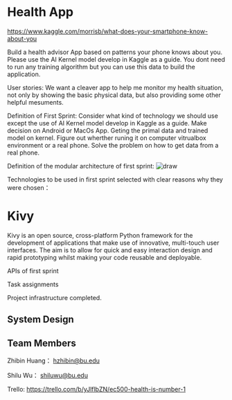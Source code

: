 # Health App



https://www.kaggle.com/morrisb/what-does-your-smartphone-know-about-you


Build a health advisor App based on patterns your phone knows about you.  Please use the AI Kernel model develop in Kaggle as a guide.  You dont need to run any training algorithm but you can use this data to build the application.



User stories: 
We want a cleaver app to help me monitor my health situation, not only by showing the basic physical data, but also providing some other helpful mesuments.


Definition of First Sprint: 
Consider what kind of technology we should use except the use of AI Kernel model develop in Kaggle as a guide. Make decision on Android or MacOs App. Geting the primal data and trained model on kernel. Figure out wherther runing it on computer vitrualbox environment or a real phone. Solve the problem on how to get data from a real phone.

Definition of the modular architecture of first sprint:
![draw](https://user-images.githubusercontent.com/43126280/54558538-64677500-4994-11e9-80a4-03c2d716ee34.jpeg)


Technologies to be used in first sprint selected with clear reasons why they were chosen：
# Kivy

Kivy is an open source, cross-platform Python framework for the development of applications that make use of innovative, multi-touch user interfaces. The aim is to allow for quick and easy interaction design and rapid prototyping whilst making your code reusable and deployable.



APIs of first sprint

Task assignments

Project infrastructure completed.
## System Design

## Team  Members
Zhibin Huang： hzhibin@bu.edu

Shilu Wu： shiluwu@bu.edu

Trello: https://trello.com/b/yJlflbZN/ec500-health-is-number-1
